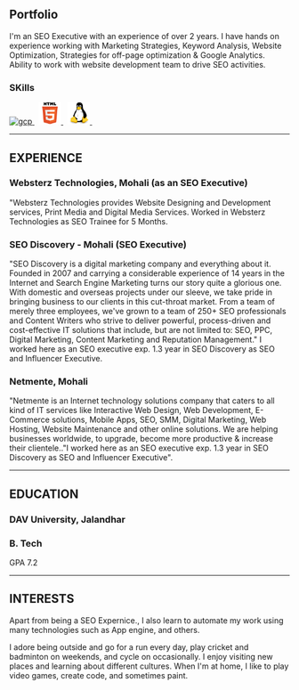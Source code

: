 ## Portfolio

I'm an SEO Executive with an experience of over 2 years. I have hands on experience working with Marketing Strategies, Keyword Analysis, Website Optimization, Strategies for off-page optimization & Google Analytics. Ability to work with website development team to drive SEO activities.


### SKills

  <a href="https://cloud.google.com" target="_blank" rel="noreferrer">
    <img
      src="https://www.vectorlogo.zone/logos/google_cloud/google_cloud-icon.svg"
      alt="gcp"
      width="40"
      height="40"
    />
  </a>
  &nbsp;
  <a href="https://www.w3.org/html/" target="_blank" rel="noreferrer">
    <img
      src="https://raw.githubusercontent.com/devicons/devicon/master/icons/html5/html5-original-wordmark.svg"
      alt="html5"
      width="40"
      height="40"
    />
  </a>
  &nbsp;
  <a href="https://www.linux.org/" target="_blank" rel="noreferrer">
    <img
      src="https://raw.githubusercontent.com/devicons/devicon/master/icons/linux/linux-original.svg"
      alt="linux"
      width="40"
      height="40"
    />
  </a>
  &nbsp;
<hr />

## EXPERIENCE

### Websterz Technologies, Mohali (as an SEO Executive)


"Websterz Technologies provides Website Designing and Development services, Print Media and Digital Media Services. Worked in Websterz Technologies as SEO Trainee for 5 Months.


### SEO Discovery - Mohali (SEO Executive)


"SEO Discovery is a digital marketing company and everything about it. Founded in 2007 and carrying a considerable experience of 14 years in the Internet and Search Engine Marketing turns our story quite a glorious one. With domestic and overseas projects under our sleeve, we take pride in bringing business to our clients in this cut-throat market. From a team of merely three employees, we've grown to a team of 250+ SEO professionals and Content Writers who strive to deliver powerful, process-driven and cost-effective IT solutions that include, but are not limited to: SEO, PPC, Digital Marketing, Content Marketing and Reputation Management." I worked here as an SEO executive exp. 1.3 year in SEO Discovery as SEO and Influencer Executive.

### Netmente, Mohali 

"Netmente is an Internet technology solutions company that caters to all kind of IT services like Interactive Web Design, Web Development, E-Commerce solutions, Mobile Apps, SEO, SMM, Digital Marketing, Web Hosting, Website Maintenance and other online solutions. We are helping businesses worldwide, to upgrade, become more productive & increase their clientele.."I worked here as an SEO executive exp. 1.3 year in SEO Discovery as SEO and Influencer Executive".

<hr />

## EDUCATION

### DAV University, Jalandhar

### B. Tech 

GPA 7.2

<hr />

## INTERESTS

Apart from being a SEO Expernice., I also learn to automate my work using many technologies such as App engine, and others.

I adore being outside and go for a run every day, play cricket and badminton on weekends, and cycle on occasionally. I enjoy visiting new places and learning about different cultures. When I'm at home, I like to play video games, create code, and sometimes paint.
